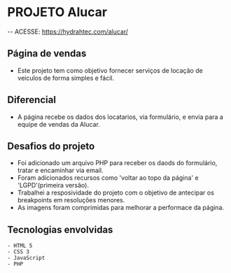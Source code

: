 # PROJETO Alucar
 -- ACESSE: https://hydrahtec.com/alucar/

## Página de vendas
*   Este projeto tem como objetivo fornecer serviços de locação de veiculos de forma simples e fácil.

## Diferencial
*   A página recebe os dados dos locatarios, via formulário, e envia para a equipe de vendas da Alucar.

## Desafios do projeto
*   Foi adicionado um arquivo PHP para receber os daods do formulário, tratar e encaminhar via email.
*   Foram adicionados recursos como 'voltar ao topo da página' e 'LGPD'(primeira versão).
*    Trabalhei a resposividade do projeto com o objetivo de antecipar os breakpoints em resoluções menores.
*   As imagens foram comprimidas para melhorar a performace da página.

## Tecnologias envolvidas
    - HTML 5 
    - CSS 3
    - JavaScript
    - PHP
